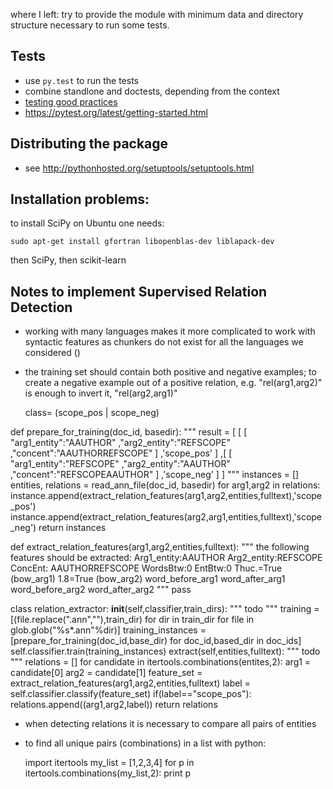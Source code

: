 where I left: try to provide the module with minimum data and directory structure necessary to run some tests. 

## Tests

* use `py.test` to run the tests
* combine standlone and doctests, depending from the context
* [testing good practices](http://pytest.org/latest/goodpractises.html)
* <https://pytest.org/latest/getting-started.html>

## Distributing the package

* see <http://pythonhosted.org/setuptools/setuptools.html>

## Installation problems:

to install SciPy on Ubuntu one needs:

    sudo apt-get install gfortran libopenblas-dev liblapack-dev

then SciPy, then scikit-learn

## Notes to implement Supervised Relation Detection

* working with many languages makes it more complicated to work with syntactic features as chunkers do not exist for all the languages we considered ()

* the training set should contain both positive and negative examples; to create a negative example out of a positive relation, e.g. "rel(arg1,arg2)" is enough to invert it, "rel(arg2,arg1)"

    class= (scope_pos | scope_neg)

def prepare_for_training(doc_id, basedir):
    """
    result = [
        [
            [
                "arg1_entity":"AAUTHOR"
                ,"arg2_entity":"REFSCOPE"
                ,"concent":"AAUTHORREFSCOPE"
            ]
            ,'scope_pos'
        ]
        ,[
            [
                "arg1_entity":"REFSCOPE"
                ,"arg2_entity":"AAUTHOR"
                ,"concent":"REFSCOPEAAUTHOR"
            ]
            ,'scope_neg'
        ]
    ]
    """
    instances = []
    entities, relations = read_ann_file(doc_id, basedir)
    for arg1,arg2 in relations:
        instance.append(extract_relation_features(arg1,arg2,entities,fulltext),'scope_pos')
        instance.append(extract_relation_features(arg2,arg1,entities,fulltext),'scope_neg')
    return instances

def extract_relation_features(arg1,arg2,entities,fulltext):
    """
    the following features should be extracted:
        Arg1_entity:AAUTHOR
        Arg2_entity:REFSCOPE
        ConcEnt: AAUTHORREFSCOPE
        WordsBtw:0
        EntBtw:0 
        Thuc.=True (bow_arg1)
        1.8=True (bow_arg2)
        word_before_arg1
        word_after_arg1
        word_before_arg2
        word_after_arg2
    """
    pass

class relation_extractor:
    __init__(self,classifier,train_dirs):
        """
        todo
        """
        training = [(file.replace(".ann",""),train_dir) for dir in train_dir 
                        for file in glob.glob("%s*.ann"%dir)]
        training_instances = [prepare_for_training(doc_id,base_dir) 
                                        for doc_id,based_dir in doc_ids]
        self.classifier.train(training_instances)
    extract(self,entities,fulltext):
        """
        todo
        """
        relations = []
        for candidate in itertools.combinations(entites,2):
            arg1 = candidate[0]
            arg2 = candidate[1]
            feature_set = extract_relation_features(arg1,arg2,entities,fulltext)
            label = self.classifier.classify(feature_set)
            if(label=="scope_pos"):
                relations.append((arg1,arg2,label))
        return relations

* when detecting relations it is necessary to compare all pairs of entities
* to find all unique pairs (combinations) in a list with python:

    import itertools
    my_list = [1,2,3,4]
    for p in itertools.combinations(my_list,2):
        print p